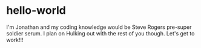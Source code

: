 # hello-world

I'm Jonathan and my coding knowledge would be Steve Rogers pre-super soldier serum. I plan on Hulking out with the rest of you though. Let's get to work!!!
